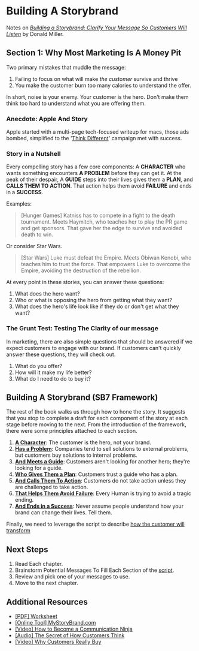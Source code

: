 # Building A Storybrand

Notes on [_Building a Storybrand: Clarify Your Message So Customers Will Listen_](https://buildingastorybrand.com/) by Donald Miller.

## Section 1: Why Most Marketing Is A Money Pit

Two primary mistakes that muddle the message:

1. Failing to focus on what will make _the customer_ survive and thrive
2. You make the customer burn too many calories to understand the offer.

In short, noise is your enemy. Your customer is the hero. Don't make them think too hard to understand what you are offering them.

### Anecdote: Apple And Story

Apple started with a multi-page tech-focused writeup for macs, those ads bombed, simplified to the '[Think Different](https://en.wikipedia.org/wiki/Think_different)' campaign met with success.

### Story in a Nutshell

Every compelling story has a few core components:  A **CHARACTER** who wants something encounters **A PROBLEM** before they can get it.  At the peak of their despair, A **GUIDE** steps into their lives gives them a **PLAN**, and **CALLS THEM TO ACTION**.  That action helps them avoid **FAILURE** and ends in a **SUCCESS**.

Examples:

> [Hunger Games] Katniss has to compete in a fight to the death tournament.  Meets Haymitch, who teaches her to play the PR game and get sponsors.  That gave her the edge to survive and avoided death to win.

Or consider Star Wars.

> [Star Wars] Luke must defeat the Empire.  Meets Obiwan Kenobi, who teaches him to trust the force.  That empowers Luke to overcome the Empire, avoiding the destruction of the rebellion.

At every point in these stories, you can answer these questions:

1. What does the hero want?
2. Who or what is opposing the hero from getting what they want?
3. What does the hero's life look like if they do or don't get what they want?

### The Grunt Test: Testing The Clarity of our message

In marketing, there are also simple questions that should be answered if we expect customers to engage with our brand.  If customers can't quickly answer these questions, they will check out.

1. What do you offer?
2. How will it make my life better?
3. What do I need to do to buy it?

## Building A Storybrand (SB7 Framework)

The rest of the book walks us through how to hone the story.  It suggests that you stop to complete a draft for each component of the story at each stage before moving to the next.  From the introduction of the framework, there were some principles attached to each section.

1. [**A Character**](./04-a-character.md): The customer is the hero, not your brand.
2. [**Has a Problem**](./05-has-a-problem.md): Companies tend to sell solutions to external problems, but customers buy solutions to internal problems.
3. [**And Meets a Guide**](./06-and-meets-a-guide.md): Customers aren't looking for another hero; they're looking for a guide.
4. [**Who Gives Them a Plan**](./07-who-gives-them-a-plan.md): Customers trust a guide who has a plan.
5. [**And Calls Them To Action**](./08-and-calls-them-to-action.md): Customers do not take action unless they are challenged to take action.
6. [**That Helps Them Avoid Failure**](./09-that-helps-them-avoid-failure.md): Every Human is trying to avoid a tragic ending.
7. [**And Ends in a Success**](./10-and-ends-in-a-success.md): Never assume people understand how your brand can change their lives.  Tell them.

Finally, we need to leverage the script to describe [how the customer will transform](./11-people-want-your-brand-to-participate-in-their-transformation.md)

## Next Steps

1. Read Each chapter.  
2. Brainstorm Potential Messages To Fill Each Section of the [script](./building-a-storybrand-worksheet.pdf).  
3. Review and pick one of your messages to use.
4. Move to the next chapter.

## Additional Resources

- [[PDF] Worksheet](./building-a-storybrand-worksheet.pdf)
- [[Online Tool] MyStoryBrand.com](https://www.mystorybrand.com/)
- [[Video] How to Become a Communication Ninja](https://storybrand.com/how-to-become-a-communication-ninja-video/)
- [[Audio] The Secret of How Customers Think](https://storybrand.com/basb-pre-order-dl-video-audio-bonus/)
- [[Video] Why Customers Really Buy](https://storybrand.com/basb-pre-order-dl-video-audio-bonus/)
